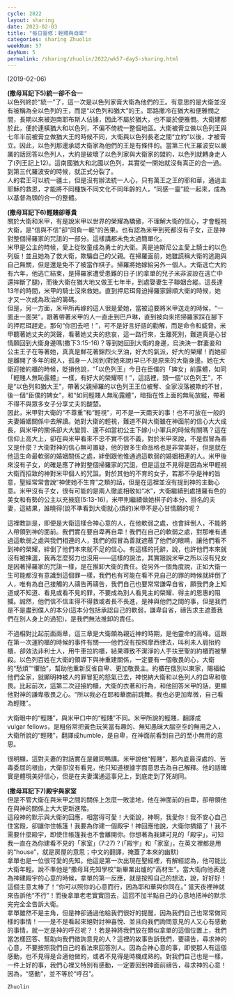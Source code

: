 ```yaml
---
cycle: 2022
layout: sharing
date: 2023-02-03
title: "每日靈修：輕賤與自卑"
categories: sharing Zhuolin
weekNum: 57
dayNum: 5
permalink: /sharing/zhuolin/2022/wk57-day5-sharing.html
---
```

(2019-02-06)

**(撒母耳記下5)統一卻不合一**    
以色列終於“統一”了，這一次是以色列家膏大衛為他們的王。有意思的是大衛並沒有被稱為全以色列的王，而是“以色列和猶大”的王。耶路撒冷在猶大和便雅憫之間，長期以來被迦南耶布斯人佔據，因此不屬於猶大，也不屬於便雅憫。大衛建都於此，便於連橫猶大和以色列，不偏不倚統一整個地區。大衛被膏立做以色列王與七年半前被膏立做猶大王的時候不同，大衛與以色列長老之間“立約”以後，才被膏立。因此，以色列那邊承認大衛家為他們的王是有條件的。當第三代王羅波安以嚴厲的話回答以色列人，大約是破壞了以色列家與大衛家的盟約，以色列就轉身走人了(列王記上12)。這南國猶大和北國以色列，其實從一開始就沒有真正的合一過。到第三代羅波安的時候，就正式分裂了。    
人的君王可以統一疆土，但是沒有辦法統一人心，只有萬王之王的耶和華，通過主耶穌的救恩，才能將不同種族不同文化不同年齡的人，“同感一靈”統一起來，成為以基督為頭的合一的整體。  

**(撒母耳記下6)輕賤卻尊貴**    
關於大衛和米甲，有是說米甲以世界的榮耀為驕傲，不理解大衛的信心，才會輕視大衛，是“信與不信”卻“同負一軛”的苦果。也有認為米甲到死都沒有子女，正是神對整個掃羅家的咒詛的一部分。這樣講都未免太過簡單化。    
米甲是公主的時候，愛上從牧童成為勇士的大衛。真是迪斯尼公主愛上騎士的以色列版！並且她為了救大衛，欺騙自己的父親。在掃羅面前，她雖謊稱大衛的逃跑與自己無關，但是還是免不了被當作棋子。掃羅將她嫁給另外一個人。大衛逃亡大約有六年，他逃亡結束，是掃羅家遭受患難的日子(約拿單的兒子米非波設在逃亡中還摔斷了腿)，而後大衛在猶大地又做王七年半，到處娶妻生子聯姻合縱。這長達13年的時間，米甲的騎士沒來救她。直到押尼珥脅迫掃羅家歸順大衛的時候，她才又一次成為政治的籌碼。    
但是，另一方面，米甲所再嫁的這人很是愛她，當被迫要將米甲送走的時候，“一面走一面哭”，跟著帶著米甲的人一直走到巴戶琳，直到被向來把掃羅家踩在腳下的押尼珥趕走。那句“你回去吧！”，可不是好言好語的勸解，而是命令和威脅。米甲聽著她丈夫的哭聲，看著她丈夫的悲哀，這一路行來，生離死別，難道真是心甘情願回到大衛身邊嗎(撒下3:15-16)？等到她回到大衛的身邊，烏泱泱一群妻妾和公主王子在等著她，真真是鮮花著錦烈火烹油，好大的氣派，好大的榮耀！而她卻是離開了多年的親人，孤身一人回到(對她來說)早已不是原來的大衛身邊。她在大衛迎接約櫃的時候，貶損他說，“「以色列王」今日在臣僕的「婢女」前露體，如同「輕賤人無恥露體」一樣，有好大的榮耀啊！”，這話裡，頭一個“以色列王”，不是“以色列和猶大王”，帶著父親掃羅的以色列王王位被奪、全家沒落被欺的不甘，後一個“臣僕的婢女”，和“如同輕賤人無恥露體”，暗指在性上面的無恥放縱，帶著不得不與眾多女子分享丈夫的酸楚。    
因此，米甲對大衛的“不尊重”和“輕視”，可不是一天兩天的事！也不可放在一般的夫妻婚姻關係中去解讀。她對大衛的輕視，難道不與大衛雖在神面前的信心大大成長，與米甲的關係卻大大變質、還不如當初公主下嫁小小軍兵的時候有關嗎？這在信仰上高大上，卻在與米甲看來不忠不實不信不義，對於米甲來說，不是假冒為善又是什麼？大衛對神的信心無可置疑，他的很多生命品格也是非常美好，但是就在他這生命最軟弱的婚姻關係之處，絆倒跟他惟通過這軟弱的婚姻相連的人。米甲後來沒有子女，的確是應了神對整個掃羅家的咒詛，但是這並不見得是因為米甲輕視大衛而招致的神對米甲個人的咒詛。對於其他的不育的女子，若那不孕是神的旨意，聖經常常會說“神使她不生育”之類的話，但是在這裡並沒有提到神的主動心意。米甲沒有子女，很有可能的是兩人徹底相敬如“冰”，大衛繼續到處搜羅有色的美女和有勢的公主以充掖庭(5:13-16)，米甲則繼續做她棋子的本分、掛名的夫妻，這結果，誰曉得(說不準看到大衛就心煩的)米甲不是心甘情願的呢？  

這裡教訓是，即便是大衛這樣合神心意的人，在他軟弱之處，也會絆倒人，不能將人帶領到神的面前。我們實在要自卑再自卑！我們在自己的軟弱之處，對那唯有通過這軟弱之處與我們相連的人，我們的假冒為善就遮蔽了他們的眼睛，讓他們看不到神的榮耀，絆倒了他們本來就不足的信心。有這樣的托辭，說，也許他們本來就沒有被揀選，我再怎麼努力也沒用——這樣的說法，其實跟說米甲之所以沒有兒女是因著掃羅家的咒詛一樣，是在推卸大衛的責任。從另外一個角度說，正如大衛一生可能都沒有意識到這個罪一樣，我們也有可能在看不見自己的罪的時候就絆倒了人，唯有為自己接觸的人禱告再禱告，我們自己也要常常謙卑自省，願我們身上知道或不知道、看見或看不見的罪，不要成為別人看見主的榮耀、得主的恩惠的阻攔。誠然，他們信不信主得不得救或者長不長進，是神與他們之間的事，但是我們是不是盡到僕人的本分(這本分包括承認自己的軟弱，謙卑自省，禱告求主遮蓋我們在別人身上的過犯)，是我們無法推卸的責任。  

不過相對比起前面兩章，這三章是大衛頗為親近神的時期，是他靈命的高峰。這跟在第一次運約櫃的時候的事件有關——他們沒有按照摩西律法，叫利未人肩抬約櫃，卻效法非利士人，用牛車拉約櫃，結果導致不潔淨的人手扶至聖的約櫃而被擊殺。以色列百姓在大衛的領導下與神重建關係，一定要有一個敬畏的心，大衛的“愁煩”“懼怕”，幫助他重新反省自卑、更加敬畏主。約櫃在俄別以東家，賜福給他們全家，就顯明神被人的罪冒犯的怒氣已去，神悦納大衛和以色列人的自卑和敬畏。比起前次，這第二次迎接約櫃，大衛的衣著和行為，和他回答米甲的話，更顯他對神的謙卑敬畏之心。“所以我必在耶和華面前跳舞。我也必更加卑微，自己看為輕賤”。  

大衛眼中的“輕賤”，與米甲口中的“輕賤”不同。米甲所說的輕賤，翻譯成vulgar fellows，是粗俗常把黃色玩笑當有趣的、無知愚昧大腦空空的無用之人，大衛所說的“輕賤”，翻譯成humble，是自卑，在神面前看到自己的至小無用的意思。  

很明顯，這對夫妻的對話實在是雞同鴨講。米甲說他“輕賤”，那內底最深處的、苦毒委屈的根由，大衛卻沒有看見，他只知道根據字面意思去為自己解釋。他的話確實是體現美好信心，但是在夫妻溝通這事兒上，到底走到了死胡同。  

**(撒母耳記下7)殿宇與家室**    
但是不管大衛在與米甲之間的關係上怎麼一敗塗地，他在神面前的自卑，卻帶領他在與神的關係上大大更新進階。    
這段神的默示與大衛的回應，相當得可愛！大衛說，神啊，我愛你！我不安心自己住宮殿，卻讓你住帳篷！我要為你建一個殿宇！神回應他說，大衛你搞錯了！我不需要什麼殿宇，即使住帳篷我也不會離開你。你想著為我建可見的「殿宇」，可知我一直在為你建看不見的「家室」(7:27)？(「殿宇」和「家室」，在英文裡都是用的“house”，就是房屋的意思；中文的翻譯，掩蓋了本來的幽默)    
拿單也是一位很可愛的先知。他這是第一次出現在聖經裡，有解經認為，他可能比大衛年輕。說不準他是“撒母耳先知學校”新畢業出爐的“高材生”。當大衛向他表達為神建殿宇的心意的時候，拿單的第一反應，就是按照自己的想法，說，好好好！這個主意太棒了！“你可以照你的心意而行，因為耶和華與你同在。”  當天夜裡神就來告訴他“不行”！而後拿單老老實實回去，這回不加半點自己的心意地把神的默示完完全全告訴大衛。    
拿單雖然不是主角，但是神卻通過他給我們很好的提醒，因為我們自己也常常做同樣的事情！——是不是看起來絕對討神喜悅、並且向我們詢問意見的人又心有感動的事情，就一定是神的呼召呢？！若是神將我們放在類似拿單的這個位置上，我們當怎樣回答、幫助向我們徵詢意見的人？這裡的故事告訴我們，要禱告，尋求神的心意，不要按照我們自己的看法來回答別人。因為合神心意的事，即使那人有這個感動，也不見得是合適他做的，或者不見得是時機成熟的。對我們自己也是一樣，一件上好的事，我們心裡又特別有感動，一定要回到神面前禱告，尋求神的心意！因為，“感動”，並不等於“呼召”。  

`Zhuolin`  
